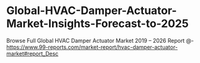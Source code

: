 # Global-HVAC-Damper-Actuator-Market-Insights-Forecast-to-2025
Browse Full Global HVAC Damper Actuator Market 2019 – 2026 Report @-https://www.99-reports.com/market-report/hvac-damper-actuator-market#report_Desc
